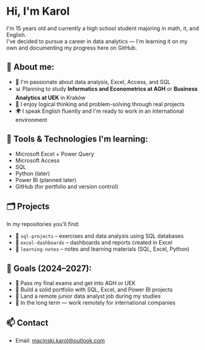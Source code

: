 #  Hi, I'm Karol

I'm 15 years old and currently a high school student majoring in math, it, and English.  
I've decided to pursue a career in data analytics — I'm learning it on my own and documenting my progress here on GitHub.

## 🎯 About me:
- 🔎 I'm passionate about data analysis, Excel, Access, and SQL
- 📊 Planning to study **Informatics and Econometrics at AGH** or **Business Analytics at UEK** in Kraków
- 🧠 I enjoy logical thinking and problem-solving through real projects
- 🌍 I speak English fluently and I'm ready to work in an international environment

## 🧰 Tools & Technologies I'm learning:
-  Microsoft Excel + Power Query
-  Microsoft Access
-  SQL
-  Python (later)
-  Power BI (planned later)
-  GitHub (for portfolio and version control)

## 🗂️ Projects
In my repositories you'll find:
- 📁 `sql-projects` – exercises and data analysis using SQL databases
- 📁 `excel-dashboards` – dashboards and reports created in Excel
- 📁 `learning-notes` – notes and learning materials (SQL, Excel, Python)

## 🎯 Goals (2024–2027):
- 🔹 Pass my final exams and get into AGH or UEK
- 🔹 Build a solid portfolio with SQL, Excel, and Power BI projects
- 🔹 Land a remote junior data analyst job during my studies
- 🔹 In the long term — work remotely for international companies

## 📫 Contact
- Email: macinski.karol@outlook.com
